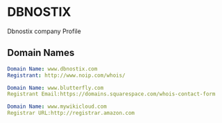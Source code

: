 # DBNOSTIX
Dbnostix company Profile


## Domain Names
```yaml
Domain Name: www.dbnostix.com
Registrant: http://www.noip.com/whois/

Domain Name: www.blutterfly.com
Registrant Email:https://domains.squarespace.com/whois-contact-form

Domain Name: www.mywikicloud.com
Registrar URL:http://registrar.amazon.com
```
